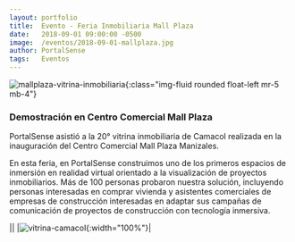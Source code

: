 ```yaml
---
layout: portfolio
title:  Evento - Feria Inmobiliaria Mall Plaza
date:   2018-09-01 09:00:00 -0500
image:  /eventos/2018-09-01-mallplaza.jpg
author: PortalSense
tags:   Eventos
---
```


![mallplaza-vitrina-inmobiliaria]({{site.baseurl}}/assets/images/portfolio/eventos/2018-09-01-mallplaza.jpg){:class="img-fluid rounded float-left mr-5 mb-4"}

### Demostración en Centro Comercial Mall Plaza

PortalSense asistió a la 20° vitrina inmobiliaria de Camacol realizada en la inauguración del Centro Comercial Mall Plaza Manizales.

En esta feria, en PortalSense construimos uno de los primeros espacios de inmersión en realidad virtual orientado a la visualización de proyectos inmobiliarios. Más de 100 personas probaron nuestra solución, incluyendo personas interesadas en comprar vivienda y asistentes comerciales de empresas de construcción interesadas en adaptar sus campañas de comunicación de proyectos de construcción con tecnología inmersiva.

||
|![vitrina-camacol]({{site.baseurl}}/assets/images/portfolio/eventos/2018-09-01-vitrina-camacol.jpg){:width="100%"}|